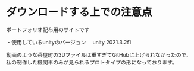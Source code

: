 # ダウンロードする上での注意点
ポートフォリオ配布用のサイトです

・使用しているunityのバージョン
　unity 2021.3.2f1

動画のような茶屋町の3Dファイルは重すぎてGitHubに上げられなかったので、私の制作した機関車のみが見られるプロトタイプの形になっております。
